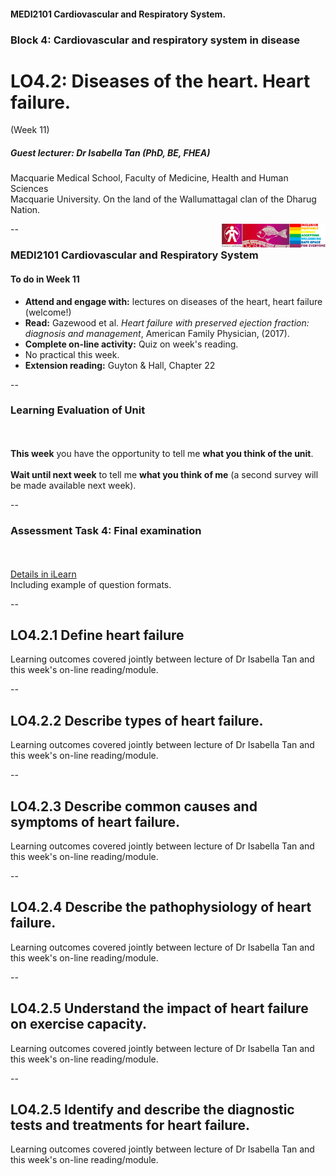 <!-- .slide: id="MEDI2101Wk11" -->
#### MEDI2101 Cardiovascular and Respiratory System.
### Block 4: Cardiovascular and respiratory system in disease
# LO4.2: Diseases of the heart. Heart failure.
(Week 11)
##### Guest lecturer: Dr Isabella Tan (PhD, BE, FHEA)

Macquarie Medical School, Faculty of Medicine, Health and Human Sciences<br>Macquarie University. On the land of the Wallumattagal clan of the Dharug Nation.

<a href="https://students.mq.edu.au/support"><img src="images/mq_support.png" alt="Student wellbeing logo. Wallumattagal peoples at Macquarie. LGBTQI+ Safe Space for Everyone" align="right" width=33%></a>

--
### MEDI2101 Cardiovascular and Respiratory System
#### To do in Week 11

-   **Attend and engage with:** lectures on diseases of the heart, heart failure (welcome!)
-   **Read:** Gazewood et al. <em>Heart failure with preserved ejection fraction: diagnosis and management</em>, American Family Physician, (2017).
-   **Complete on-line activity:** Quiz on week's reading.
-   No practical this week.
-   **Extension reading:** Guyton & Hall, Chapter 22

--
### Learning Evaluation of Unit
####
<p>&nbsp;</p>
<p class="citation"><b>This week</b> you have the opportunity to tell me <b>what you think of the unit</b>.<br><br><b>Wait until next week</b> to tell me <b>what you think of me</b> (a second survey will be made available next week).</p>

--
### Assessment Task 4: Final examination
####
<p>&nbsp;</p>
<p class="citation"><a href="https://ilearn.mq.edu.au/course/view.php?id=53730#section-21" target="\_blank">Details in iLearn</a><br>Including example of question formats.</p>

--
## LO4.2.1 Define heart failure
<p class="citation">Learning outcomes covered jointly between lecture of Dr Isabella Tan and this week's on-line reading/module.</p>

--
## LO4.2.2 Describe types of heart failure.
<p class="citation">Learning outcomes covered jointly between lecture of Dr Isabella Tan and this week's on-line reading/module.</p>

--
## LO4.2.3 Describe common causes and symptoms of heart failure.
<p class="citation">Learning outcomes covered jointly between lecture of Dr Isabella Tan and this week's on-line reading/module.</p>

--
## LO4.2.4 Describe the pathophysiology of heart failure.
<p class="citation">Learning outcomes covered jointly between lecture of Dr Isabella Tan and this week's on-line reading/module.</p>

--
## LO4.2.5 Understand the impact of heart failure on exercise capacity.
<p class="citation">Learning outcomes covered jointly between lecture of Dr Isabella Tan and this week's on-line reading/module.</p>

--
## LO4.2.5 Identify and describe the diagnostic tests and treatments for heart failure.
<p class="citation">Learning outcomes covered jointly between lecture of Dr Isabella Tan and this week's on-line reading/module.</p>



